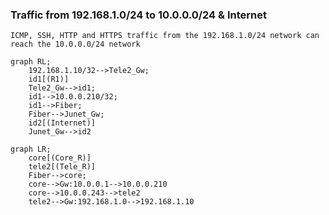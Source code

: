 
### Traffic from 192.168.1.0/24 to 10.0.0.0/24 & Internet

```ICMP, SSH, HTTP and HTTPS traffic from the 192.168.1.0/24 network can reach the 10.0.0.0/24 network```

```mermaid
graph RL;
    192.168.1.10/32-->Tele2_Gw;
    id1[(R1)]
    Tele2_Gw-->id1;
    id1-->10.0.0.210/32;
    id1-->Fiber;
    Fiber-->Junet_Gw;
    id2[(Internet)]
    Junet_Gw-->id2
```


```mermaid
graph LR;
    core[(Core_R)]
    tele2[(Tele_R)]
    Fiber-->core;
    core-->Gw:10.0.0.1-->10.0.0.210
    core-->10.0.0.243-->tele2
    tele2-->Gw:192.168.1.0-->192.168.1.10
```

